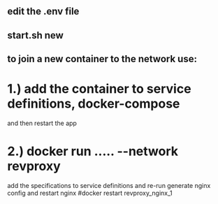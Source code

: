 

## edit the .env file

## start.sh new



## to join a new container to the network use:
# 1.) add the container to service definitions, docker-compose 
  and then restart the app
# 2.) docker run ..... --network revproxy
 add the specifications to service definitions
 and re-run generate nginx config and restart nginx
 #docker restart revproxy_nginx_1